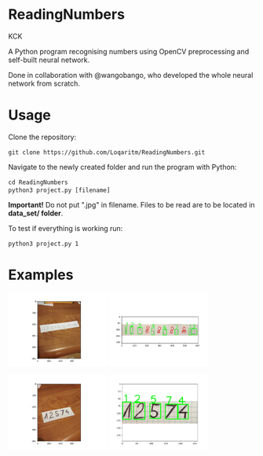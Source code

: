 # ReadingNumbers
KCK

A Python program recognising numbers using OpenCV preprocessing and self-built neural network.

Done in collaboration with @wangobango, who developed the whole neural network from scratch.

# Usage
Clone the repository:
```
git clone https://github.com/Loqaritm/ReadingNumbers.git
```
Navigate to the newly created folder and run the program with Python:
```
cd ReadingNumbers
python3 project.py [filename]
```
**Important!** Do not put ".jpg" in filename. Files to be read are to be located in **data_set/ folder**.

To test if everything is working run:
```
python3 project.py 1
```

# Examples

<p float="center">
  <img src="https://raw.githubusercontent.com/Loqaritm/ReadingNumbers/master/examples/original1.jpg" width="40%" />
  <img src="https://raw.githubusercontent.com/Loqaritm/ReadingNumbers/master/examples/output1.jpg" width="40%" /> 
</p>

<p float="center">
  <img src="https://raw.githubusercontent.com/Loqaritm/ReadingNumbers/master/examples/original2.jpg" width="40%" />
  <img src="https://raw.githubusercontent.com/Loqaritm/ReadingNumbers/master/examples/output2.jpg" width="40%" /> 
</p>
